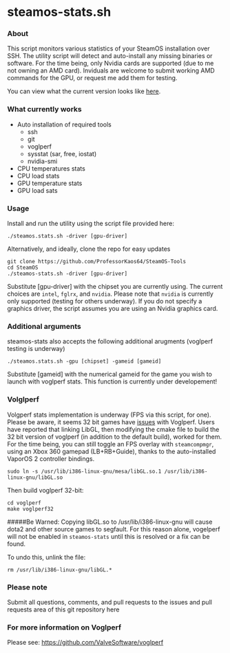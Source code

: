 # steamos-stats.sh

### About
This script monitors various statistics of your SteamOS installation over SSH. The utility script will detect and auto-install any missing binaries or software. For the time being, only Nvidia cards are supported (due to me not owning an AMD card). Inviduals are welcome to submit working AMD commands for the GPU, or request me add them for testing.

You can view what the current version looks like [here](https://plus.google.com/u/0/+MikeyD64?tab=mX#+MikeyD64/posts/L1vKuPt6xJp?pid=6130569276589664466&oid=110956822431822104338).

### What currently works
* Auto installation of required tools
  * ssh
  * git
  * voglperf
  * sysstat (sar, free, iostat)
  * nvidia-smi
* CPU temperatures stats
* CPU load stats
* GPU temperature stats
* GPU load sats
 
### Usage

Install and run the utility using the script file provided here:
```
./steamos.stats.sh -driver [gpu-driver]
```

Alternatively, and ideally, clone the repo for easy updates
```
git clone https://github.com/ProfessorKaos64/SteamOS-Tools
cd SteamOS
./steamos-stats.sh -driver [gpu-driver]
```
Substitute [gpu-driver] with the chipset you are currently using. The current choices are `intel`, `fglrx`, and `nvidia`. Please note that `nvidia` is currently only supported (testing for others underway). If you do not specify a graphics driver, the script assumes you are using an Nvidia graphics card.

### Additional arguments

steamos-stats also accepts the following additional arugments (voglperf testing is underway)
```
./steamos.stats.sh -gpu [chipset] -gameid [gameid]
```
Substitute [gameid] with the numerical gameid for the game you wish to launch with voglperf stats. This function is currently under developement!

### Volglperf

Volgperf stats implementation is underway (FPS via this script, for one). Please be aware, it seems 32 bit games have [issues](https://github.com/ValveSoftware/voglperf/issues/7#issuecomment-44964590) with Voglperf. Users have reported that linking LibGL, then modifying the cmake file to build the 32 bit version of voglperf (in addition to the default build), worked for them. For the time being, you can still toggle an FPS overlay with `steamcompmgr`, using an Xbox 360 gamepad (LB+RB+Guide), thanks to the auto-installed VaporOS 2 controller bindings.

```
sudo ln -s /usr/lib/i386-linux-gnu/mesa/libGL.so.1 /usr/lib/i386-linux-gnu/libGL.so
```

Then build voglperf 32-bit:

```
cd voglperf
make voglperf32
```

#####Be Warned:
Copying libGL.so to /usr/lib/i386-linux-gnu will cause dota2 and other source games to segfault. For this reason alone, vogelperf will not be enabled in `steamos-stats` until this is resolved or a fix can be found. 

To undo this, unlink the file:
```
rm /usr/lib/i386-linux-gnu/libGL.*
```

### Please note

Submit all questions, comments, and pull requests to the issues and pull requests area of this git repository
 here
 
### For more information on Voglperf
Please see: https://github.com/ValveSoftware/voglperf
